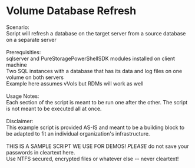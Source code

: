# Volume Database Refresh

Scenario: <br>
    Script will refresh a database on the target server from a source database on a separate server<br>
<br>
Prerequisities:<br>
    sqlserver and PureStoragePowerShellSDK modules installed on client machine<br>
    Two SQL instances with a database that has its data and log files on one volume on both servers<br>
    Example here assumes vVols but RDMs will work as well<br>
<br>
Usage Notes:<br>
    Each section of the script is meant to be run one after the other. The script is not meant to be executed all at once.<br>
<br>
Disclaimer:<br>
    This example script is provided AS-IS and meant to be a building block to be adapted to fit an individual 
    organization's infrastructure.<br>
<br>
    THIS IS A SAMPLE SCRIPT WE USE FOR DEMOS! _PLEASE_ do not save your passwords in cleartext here. <br>
    Use NTFS secured, encrypted files or whatever else -- never cleartext!
